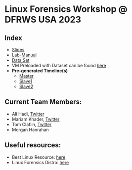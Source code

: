# Linux Forensics Workshop @ DFRWS USA 2023

## Index
- [Slides](https://github.com/ashemery/LinuxForensics/blob/master/Workshops/DFRWS_USA_2023/Linux-Forensics-Workshop-Slides.pdf)
- [Lab-Manual](https://github.com/ashemery/LinuxForensics/blob/master/Workshops/DFRWS_USA_2023/Linux-Forensics-Workshop-Manual.pdf)
- [Data Set](https://archive.org/details/hdfs-case)
- VM Preloaded with Dataset can be found [here](https://archive.org/details/hdfs-case)
- **Pre-generated Timeline(s)**
  - [Master](https://github.com/ashemery/LinuxForensics/blob/master/Workshops/DFRWS_USA_2023/master.csv)
  - [Slave1](https://github.com/ashemery/LinuxForensics/blob/master/Workshops/DFRWS_USA_2023/slave1.csv)
  - [Slave2](https://github.com/ashemery/LinuxForensics/blob/master/Workshops/DFRWS_USA_2023/slave2.csv)


## Current Team Members:
- Ali Hadi, [Twitter](https://twitter.com/binaryz0ne)
- Mariam Khader, [Twitter](https://twitter.com/maryst33d)
- Tom Claflin, [Twitter](https://twitter.com/_cyberyom)
- Morgan Hanrahan

## Useful resources:
- Best Linux Resource: [here](https://man7.org/tlpi/index.html)
- Linux Forensics Distro: [here](https://tsurugi-linux.org/)

